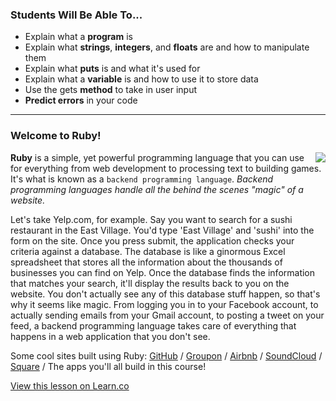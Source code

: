 

### Students Will Be Able To...
* Explain what a **program** is
* Explain what **strings**, **integers**, and **floats** are and how to manipulate them
* Explain what **puts** is and what it's used for
* Explain what a **variable** is and how to use it to store data
* Use the gets **method** to take in user input
* **Predict errors** in your code

---
### Welcome to Ruby!
<img align="right" src="https://s3.amazonaws.com/after-school-assets/ruby"> **Ruby** is a simple, yet powerful programming language that you can use for everything from web development to processing text to building games. It's what is known as a `backend programming language`. *Backend programming languages handle all the behind the scenes "magic" of a website.*

Let's take Yelp.com, for example. Say you want to search for a sushi restaurant in the East Village. You'd type 'East Village' and 'sushi' into the form on the site. Once you press submit, the application checks your criteria against a database. The database is like a ginormous Excel spreadsheet that stores all the information about the thousands of businesses you can find on Yelp. Once the database finds the information that matches your search, it'll display the results back to you on the website. You don't actually see any of this database stuff happen, so that's why it seems like magic. From logging you in to your Facebook account, to actually sending emails from your Gmail account, to posting a tweet on your feed, a backend programming language takes care of everything that happens in a web application that you don't see. 

Some cool sites built using Ruby: [GitHub](http://www.github.com) / [Groupon](http://www.groupon.com) / [Airbnb](http://www.airbnb.com) / [SoundCloud](http://www.soundcloud.com) / [Square](http://www.square.com) / The apps you'll all build in this course!


<a href='https://learn.co/lessons/hs-intro-ruby-intro' data-visibility='hidden'>View this lesson on Learn.co</a>
